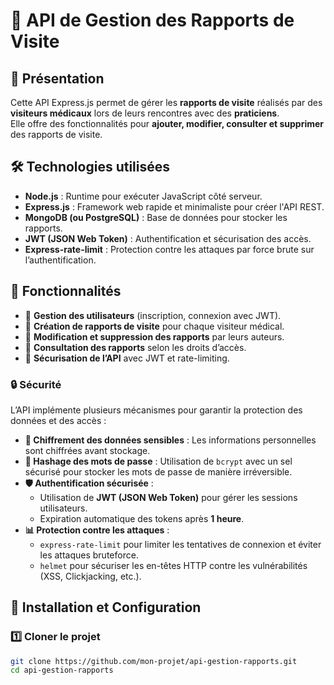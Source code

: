 # 🏥 API de Gestion des Rapports de Visite

## 📌 Présentation
Cette API Express.js permet de gérer les **rapports de visite** réalisés par des **visiteurs médicaux** lors de leurs rencontres avec des **praticiens**.  
Elle offre des fonctionnalités pour **ajouter, modifier, consulter et supprimer** des rapports de visite.

## 🛠️ Technologies utilisées
- **Node.js** : Runtime pour exécuter JavaScript côté serveur.
- **Express.js** : Framework web rapide et minimaliste pour créer l'API REST.
- **MongoDB (ou PostgreSQL)** : Base de données pour stocker les rapports.
- **JWT (JSON Web Token)** : Authentification et sécurisation des accès.
- **Express-rate-limit** : Protection contre les attaques par force brute sur l’authentification.

## 🚀 Fonctionnalités
- 🔹 **Gestion des utilisateurs** (inscription, connexion avec JWT).
- 🔹 **Création de rapports de visite** pour chaque visiteur médical.
- 🔹 **Modification et suppression des rapports** par leurs auteurs.
- 🔹 **Consultation des rapports** selon les droits d’accès.
- 🔹 **Sécurisation de l’API** avec JWT et rate-limiting.

### 🔒 **Sécurité**
L’API implémente plusieurs mécanismes pour garantir la protection des données et des accès :  

- **🔐 Chiffrement des données sensibles** : Les informations personnelles sont chiffrées avant stockage.  
- **🔑 Hashage des mots de passe** : Utilisation de `bcrypt` avec un sel sécurisé pour stocker les mots de passe de manière irréversible.  
- **🛡️ Authentification sécurisée** :  
  - Utilisation de **JWT (JSON Web Token)** pour gérer les sessions utilisateurs.  
  - Expiration automatique des tokens après **1 heure**.  
- **📊 Protection contre les attaques** :  
  - `express-rate-limit` pour limiter les tentatives de connexion et éviter les attaques bruteforce.  
  - `helmet` pour sécuriser les en-têtes HTTP contre les vulnérabilités (XSS, Clickjacking, etc.).  

## 🔧 Installation et Configuration
### 1️⃣ **Cloner le projet**
```bash
git clone https://github.com/mon-projet/api-gestion-rapports.git
cd api-gestion-rapports
